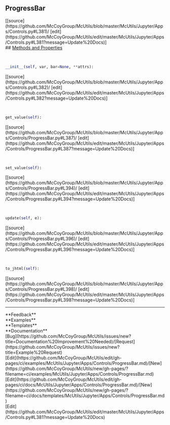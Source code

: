 ## <a id="McUtils.Jupyter.Apps.Controls.ProgressBar">ProgressBar</a> 

<div class="docs-source-link" markdown="1">
[[source](https://github.com/McCoyGroup/McUtils/blob/master/McUtils/Jupyter/Apps/Controls.py#L381)/
[edit](https://github.com/McCoyGroup/McUtils/edit/master/McUtils/Jupyter/Apps/Controls.py#L381?message=Update%20Docs)]
</div>









<div class="collapsible-section">
 <div class="collapsible-section collapsible-section-header" markdown="1">
## <a class="collapse-link" data-toggle="collapse" href="#methods" markdown="1"> Methods and Properties</a> <a class="float-right" data-toggle="collapse" href="#methods"><i class="fa fa-chevron-down"></i></a>
 </div>
 <div class="collapsible-section collapsible-section-body collapse show" id="methods" markdown="1">
 
<a id="McUtils.Jupyter.Apps.Controls.ProgressBar.__init__" class="docs-object-method">&nbsp;</a> 
```python
__init__(self, var, bar=None, **attrs): 
```
<div class="docs-source-link" markdown="1">
[[source](https://github.com/McCoyGroup/McUtils/blob/master/McUtils/Jupyter/Apps/Controls.py#L382)/
[edit](https://github.com/McCoyGroup/McUtils/edit/master/McUtils/Jupyter/Apps/Controls.py#L382?message=Update%20Docs)]
</div>


<a id="McUtils.Jupyter.Apps.Controls.ProgressBar.get_value" class="docs-object-method">&nbsp;</a> 
```python
get_value(self): 
```
<div class="docs-source-link" markdown="1">
[[source](https://github.com/McCoyGroup/McUtils/blob/master/McUtils/Jupyter/Apps/Controls/ProgressBar.py#L387)/
[edit](https://github.com/McCoyGroup/McUtils/edit/master/McUtils/Jupyter/Apps/Controls/ProgressBar.py#L387?message=Update%20Docs)]
</div>


<a id="McUtils.Jupyter.Apps.Controls.ProgressBar.set_value" class="docs-object-method">&nbsp;</a> 
```python
set_value(self): 
```
<div class="docs-source-link" markdown="1">
[[source](https://github.com/McCoyGroup/McUtils/blob/master/McUtils/Jupyter/Apps/Controls/ProgressBar.py#L394)/
[edit](https://github.com/McCoyGroup/McUtils/edit/master/McUtils/Jupyter/Apps/Controls/ProgressBar.py#L394?message=Update%20Docs)]
</div>


<a id="McUtils.Jupyter.Apps.Controls.ProgressBar.update" class="docs-object-method">&nbsp;</a> 
```python
update(self, e): 
```
<div class="docs-source-link" markdown="1">
[[source](https://github.com/McCoyGroup/McUtils/blob/master/McUtils/Jupyter/Apps/Controls/ProgressBar.py#L396)/
[edit](https://github.com/McCoyGroup/McUtils/edit/master/McUtils/Jupyter/Apps/Controls/ProgressBar.py#L396?message=Update%20Docs)]
</div>


<a id="McUtils.Jupyter.Apps.Controls.ProgressBar.to_jhtml" class="docs-object-method">&nbsp;</a> 
```python
to_jhtml(self): 
```
<div class="docs-source-link" markdown="1">
[[source](https://github.com/McCoyGroup/McUtils/blob/master/McUtils/Jupyter/Apps/Controls/ProgressBar.py#L398)/
[edit](https://github.com/McCoyGroup/McUtils/edit/master/McUtils/Jupyter/Apps/Controls/ProgressBar.py#L398?message=Update%20Docs)]
</div>
 </div>
</div>












---


<div markdown="1" class="text-secondary">
<div class="container">
  <div class="row">
   <div class="col" markdown="1">
**Feedback**   
</div>
   <div class="col" markdown="1">
**Examples**   
</div>
   <div class="col" markdown="1">
**Templates**   
</div>
   <div class="col" markdown="1">
**Documentation**   
</div>
   <div class="col" markdown="1">
   
</div>
   <div class="col" markdown="1">
   
</div>
   <div class="col" markdown="1">
   
</div>
</div>
  <div class="row">
   <div class="col" markdown="1">
[Bug](https://github.com/McCoyGroup/McUtils/issues/new?title=Documentation%20Improvement%20Needed)/[Request](https://github.com/McCoyGroup/McUtils/issues/new?title=Example%20Request)   
</div>
   <div class="col" markdown="1">
[Edit](https://github.com/McCoyGroup/McUtils/edit/gh-pages/ci/examples/McUtils/Jupyter/Apps/Controls/ProgressBar.md)/[New](https://github.com/McCoyGroup/McUtils/new/gh-pages/?filename=ci/examples/McUtils/Jupyter/Apps/Controls/ProgressBar.md)   
</div>
   <div class="col" markdown="1">
[Edit](https://github.com/McCoyGroup/McUtils/edit/gh-pages/ci/docs/McUtils/Jupyter/Apps/Controls/ProgressBar.md)/[New](https://github.com/McCoyGroup/McUtils/new/gh-pages/?filename=ci/docs/templates/McUtils/Jupyter/Apps/Controls/ProgressBar.md)   
</div>
   <div class="col" markdown="1">
[Edit](https://github.com/McCoyGroup/McUtils/edit/master/McUtils/Jupyter/Apps/Controls.py#L381?message=Update%20Docs)   
</div>
   <div class="col" markdown="1">
   
</div>
   <div class="col" markdown="1">
   
</div>
   <div class="col" markdown="1">
   
</div>
</div>
</div>
</div>